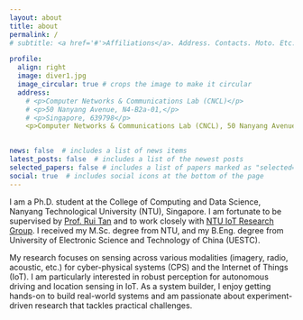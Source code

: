 ```yaml
---
layout: about
title: about
permalink: /
# subtitle: <a href='#'>Affiliations</a>. Address. Contacts. Moto. Etc.

profile:
  align: right
  image: diver1.jpg
  image_circular: true # crops the image to make it circular
  address: 
    # <p>Computer Networks & Communications Lab (CNCL)</p>
    # <p>50 Nanyang Avenue, N4-B2a-01,</p>
    # <p>Singapore, 639798</p>
    <p>Computer Networks & Communications Lab (CNCL), 50 Nanyang Avenue, N4-B2a-01, Singapore, 639798</p>
    

news: false  # includes a list of news items
latest_posts: false  # includes a list of the newest posts
selected_papers: false # includes a list of papers marked as "selected={true}"
social: true  # includes social icons at the bottom of the page
---
```


I am a Ph.D. student at the College of Computing and Data Science, Nanyang Technological University (NTU), Singapore. I am fortunate to be supervised by [Prof. Rui Tan](https://personal.ntu.edu.sg/tanrui/) and to work closely with [NTU IoT Research Group](https://ntuiot.xyz/). I received my M.Sc. degree from NTU, and my B.Eng. degree from University of Electronic Science and Technology of China (UESTC). 


My research focuses on sensing across various modalities (imagery, radio, acoustic, etc.) for cyber-physical systems (CPS) and the Internet of Things (IoT). I am particularly interested in robust perception for autonomous driving and location sensing in IoT. As a system builder, I enjoy getting hands-on to build real-world systems and am passionate about experiment-driven research that tackles practical challenges.


<!-- My research interests lie in the fields of sensing in cyber-physical systems and Internet of Things. I enjoy getting my hands dirty to build real-world systems, and am passionate about experiment-oriented research that solves practical problems. -->

<!-- Write your biography here. Tell the world about yourself. Link to your favorite [subreddit](http://reddit.com). You can put a picture in, too. The code is already in, just name your picture `prof_pic.jpg` and put it in the `img/` folder.

Put your address / P.O. box / other info right below your picture. You can also disable any of these elements by editing `profile` property of the YAML header of your `_pages/about.md`. Edit `_bibliography/papers.bib` and Jekyll will render your [publications page](/al-folio/publications/) automatically.

Link to your social media connections, too. This theme is set up to use [Font Awesome icons](http://fortawesome.github.io/Font-Awesome/) and [Academicons](https://jpswalsh.github.io/academicons/), like the ones below. Add your Facebook, Twitter, LinkedIn, Google Scholar, or just disable all of them. -->
